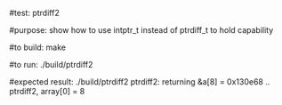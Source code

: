 #test:  ptrdiff2 

#purpose:  show how to use intptr_t instead of ptrdiff_t to hold capability

#to build:
make 

#to run:
./build/ptrdiff2

#expected result:
./build/ptrdiff2
 ptrdiff2: returning  &a[8] = 0x130e68
 .. ptrdiff2, array[0] = 8








